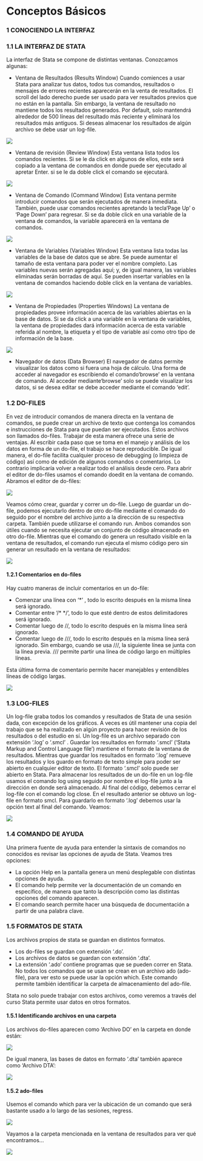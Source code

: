 # Conceptos Básicos

### 1 CONOCIENDO LA INTERFAZ

### 1.1 LA INTERFAZ DE STATA
La interfaz de Stata se compone de distintas ventanas. Conozcamos algunas:

- Ventana de Resultados (Results Window)
Cuando comiences a usar Stata para analizar tus datos, todos tus comandos, resultados o mensajes de errores recientes aparecerán en la venta de resultados. El scroll del lado derecho puede ser usado para ver resultados previos que no están en la pantalla. Sin embargo, la ventana de resultado no mantiene todos los resultados generados. Por default, solo mantendrá alrededor de 500 líneas del resultado más reciente y eliminará los resultados más antiguos. Si deseas almacenar los resultados de algún archivo se debe usar un log-file.

![](https://scontent.flim30-1.fna.fbcdn.net/v/t39.30808-6/332570585_513989257473306_2806426886409082827_n.jpg?_nc_cat=111&ccb=1-7&_nc_sid=730e14&_nc_ohc=om012FQ7FCUAX_XcUK0&tn=Xc4MjXoFM9qCnvxH&_nc_ht=scontent.flim30-1.fna&oh=00_AfCDgwR2fvIjJO_7xq5VJdcs2ljSkukTOkU0mznwntxJMg&oe=63FB09AD)

- Ventana de revisión (Review Window)
Esta ventana lista todos los comandos recientes. Si se le da click en algunos de ellos, este será copiado a la ventana de comandos en donde puede ser ejecutado al apretar Enter. si se le da doble click el comando se ejecutará.

![](https://scontent.flim30-1.fna.fbcdn.net/v/t39.30808-6/332692577_522577966581770_9012004805686213097_n.jpg?_nc_cat=102&ccb=1-7&_nc_sid=730e14&_nc_ohc=bVu6T39W2NQAX_e31sT&_nc_ht=scontent.flim30-1.fna&oh=00_AfDD7n39OuemT58zwwvdN5YwH8ng-8coElCIc93Mb3wIaQ&oe=63FA8975)

- Ventana de Comando (Command Window)
Esta ventana permite introducir comandos que serán ejecutados de manera inmediata. También, puede usar comandos recientes apretando la tecla‘Page Up’ o ‘Page Down’ para regresar. Si se da doble click en una variable de la ventana de comandos, la variable aparecerá en la ventana de comandos.

![](https://scontent.flim30-1.fna.fbcdn.net/v/t39.30808-6/332698462_723906356148996_6009008919160350347_n.jpg?_nc_cat=104&ccb=1-7&_nc_sid=730e14&_nc_ohc=1QKhhSeRmY8AX9T-9p4&_nc_ht=scontent.flim30-1.fna&oh=00_AfCfE0-m4Al-k9p19jvW6cbhNo7ZWcY9LqCWuTsvVuXBuQ&oe=63FB5F8E)

- Ventana de Variables (Variables Window)
Esta ventana lista todas las variables de la base de datos que se abre. Se puede aumentar el tamaño de esta ventana para poder ver el nombre completo. Las variables nuevas serán agregadas aquí; y, de igual manera, las variables eliminadas serán borradas de aquí. Se pueden insertar variables en la ventana de comandos haciendo doble click en la ventana de variables.

![](https://scontent.flim30-1.fna.fbcdn.net/v/t39.30808-6/332369027_1409662043111978_4655858338339026326_n.jpg?_nc_cat=108&ccb=1-7&_nc_sid=730e14&_nc_ohc=X1ytUvY74noAX_1jvJc&_nc_ht=scontent.flim30-1.fna&oh=00_AfACwmHWpkfJIZMTfensTQgc6ISc5tlxe1VOCJUMsvGk_Q&oe=63F9BA50)

- Ventana de Propiedades (Properties Windows)
La ventana de propiedades provee información acerca de las variables abiertas en la base de datos. Si se da click a una variable en la ventana de variables, la ventana de propiedades dará información acerca de esta variable referida al nombre, la etiqueta y el tipo de variable así como otro tipo de información de la base.

![](https://scontent.flim30-1.fna.fbcdn.net/v/t39.30808-6/332767163_1392696701499010_6201887571599521328_n.jpg?_nc_cat=106&ccb=1-7&_nc_sid=730e14&_nc_ohc=pd7URp1U5yoAX_GNbkv&_nc_ht=scontent.flim30-1.fna&oh=00_AfCEqwgVs1VGCT_8hEB59q5J7ONTGFF8rWc7godR8fHbnQ&oe=63FA7727)

- Navegador de datos (Data Browser)
El navegador de datos permite visualizar los datos como si fuera una hoja de cálculo. Una forma de acceder al navegador es escribiendo el  comando‘browse’ en la ventana de comando. Al acceder mediante‘browse’ solo se puede visualizar los datos, si se desea editar se debe acceder mediante el comando ‘edit’.

### 1.2 DO-FILES
En vez de introducir comandos de manera directa en la ventana de comandos, se puede crear un archivo de texto que contenga los comandos e instrucciones de Stata para que puedan ser ejecutados. Estos archivos son llamados do-files.
Trabajar de esta manera ofrece una serie de ventajas. Al escribir cada paso que se toma en el manejo y análisis de los datos en forma de un do-file, el trabajo se hace reproducible. De igual manera, el do-file facilita cualquier proceso de debugging (o limpieza de código) así como de edición de algunos comandos o comentarios. Lo contrario implicaría volver a realizar todo el análisis desde cero.
Para abrir el editor de do-files usamos el comando doedit en la ventana de comando. Abramos el editor de do-files:

![](https://scontent.flim30-1.fna.fbcdn.net/v/t39.30808-6/332693406_525178159685712_6235588744939016269_n.jpg?_nc_cat=103&ccb=1-7&_nc_sid=730e14&_nc_ohc=Ifu-7wrAPO4AX-SVv-x&_nc_ht=scontent.flim30-1.fna&oh=00_AfA3OafMqmx3rxEyVaIDWO6yy3aF0P00jTVSBPUEos83uA&oe=63FA8A37)

Veamos cómo crear, guardar y correr un do-file. Luego de guardar un do-file, podemos ejecutarlo dentro de otro do-file mediante el comando do seguido por el nombre del archivo junto a la dirección de su respectiva carpeta. También puede utilizarse el comando run. Ambos comandos son útiles cuando se necesita ejecutar un conjunto de código almacenado en otro do-file. Mientras que el comando do genera un resultado visible en la ventana de resultados, el comando run ejecuta el mismo código pero sin generar un resultado en la ventana de resultados:

![](https://scontent.flim30-1.fna.fbcdn.net/v/t39.30808-6/332722888_2153198504864844_8650008287896213015_n.jpg?_nc_cat=106&ccb=1-7&_nc_sid=730e14&_nc_ohc=QI-RQ1X1XZ0AX-gKbcB&_nc_ht=scontent.flim30-1.fna&oh=00_AfCIsXM-2N9C65cDmEZYgAmeYlfYq8K4723qu8WFVwqVeQ&oe=63FA6BE1)

#### 1.2.1 Comentarios en do-files

Hay cuatro maneras de incluir comentarios en un do-file:

- Comenzar una línea con ‘*’ , todo lo escrito después en la misma línea será ignorado.
- Comentar entre ‘/* */’, todo lo que esté dentro de estos delimitadores será ignorado.
- Comentar luego de //, todo lo escrito después en la misma línea será ignorado.
- Comentar luego de ///, todo lo escrito después en la misma línea será ignorado. Sin embargo, cuando se usa ///, la siguiente línea se junta con la línea previa. /// permite partir una línea de código largo en múltiples líneas.

Esta última forma de comentario permite hacer manejables y entendibles líneas de código largas.

![](https://scontent.flim30-1.fna.fbcdn.net/v/t39.30808-6/332583804_924250388611182_8971652193317440190_n.jpg?_nc_cat=103&ccb=1-7&_nc_sid=730e14&_nc_ohc=uvKXD_NwQzoAX8GwW0y&_nc_ht=scontent.flim30-1.fna&oh=00_AfB9rb0ZCTJXWh1Zrn8pD9-7xZfqCma-5g4bFDQMnBmZ5g&oe=63FABAF0)

### 1.3 LOG-FILES
Un log-file graba todos los comandos y resultados de Stata de una sesión dada, con excepción de los gráficos. A veces es útil mantener una copia del trabajo que se ha realizado en algún proyecto para hacer revisión de los resultados o del estudio en sí.
Un log-file es un archivo separado con extensión ‘.log’ o ‘.smcl’ . Guardar los resultados en formato ‘.smcl’ (‘Stata Markup and Control Language file’) mantiene el formato de la ventana de resultados. Mientras que guardar los resultados en formato ‘.log’ remueve los resultados y los guardo en formato de texto simple para poder ser abierto en cualquier editor de texto. El formato ‘.smcl’ solo puede ser abierto en Stata.
Para almacenar los resultados de un do-file en un log-file usamos el comando log using seguido por nombre el log-file junto a la dirección en donde será almacenado. Al final del código, debemos cerrar el log-file con el comando log close. En el resultado anterior se obtuvo un log-file en formato smcl. Para guardarlo en formato ‘.log’ debemos usar la opción text al final del comando. Veamos:

![](https://scontent.flim30-1.fna.fbcdn.net/v/t39.30808-6/332543668_3313733328891263_1242819275545221572_n.jpg?_nc_cat=104&ccb=1-7&_nc_sid=730e14&_nc_ohc=2dMg_DRJEhMAX_5oGBF&_nc_ht=scontent.flim30-1.fna&oh=00_AfDxXeqzU8eotIv_4dpQdFS881FsEVztKi0jaxUZCW0xBw&oe=63FB8A00)

### 1.4 COMANDO DE AYUDA

Una primera fuente de ayuda para entender la sintaxis de comandos no conocidos es revisar las opciones de ayuda de Stata. Veamos tres opciones:
- La opción Help en la pantalla genera un menú desplegable con distintas opciones de ayuda.
- El comando help permite ver la documentación de un comando en específico, de manera que tanto la descripción como las distintas opciones del comando aparecen.
- El comando search permite hacer una búsqueda de documentación a partir de una palabra clave.

### 1.5 FORMATOS DE STATA

Los archivos propios de stata se guardan en distintos formatos.
- Los do-files se guardan con extensión ‘.do’.
- Los archivos de datos se guardan con extensión ‘.dta’.
- La extensión ‘.ado’ contiene programas que se pueden correr en Stata. No todos los comandos que se usan se crean en un archivo ado (ado-file), para ver esto se puede usar la opción which. Este comando permite también identificar la carpeta de almacenamiento del ado-file.

Stata no solo puede trabajar con estos archivos, como veremos a través del curso Stata permite usar datos en otros formatos.

#### 1.5.1 Identificando archivos en una carpeta

Los archivos do-files aparecen como ‘Archivo DO’ en la carpeta en donde están:

![](https://scontent.flim30-1.fna.fbcdn.net/v/t39.30808-6/332697564_1616124225569506_1152811903583549797_n.jpg?_nc_cat=103&ccb=1-7&_nc_sid=730e14&_nc_ohc=Z-LJmKvhTlwAX87HMXt&tn=Xc4MjXoFM9qCnvxH&_nc_ht=scontent.flim30-1.fna&oh=00_AfBH6bOyQSc1Z8ihqRQn_-wKMlkue-J66EdFC7R_g6wr7w&oe=63F9F122)

De igual manera, las bases de datos en formato ‘.dta’ también aparece como ‘Archivo DTA’:

![](https://scontent.flim30-1.fna.fbcdn.net/v/t39.30808-6/332708694_908026323579445_6557128882366745187_n.jpg?_nc_cat=111&ccb=1-7&_nc_sid=730e14&_nc_ohc=vv2h0yAmvdwAX9jbPls&_nc_ht=scontent.flim30-1.fna&oh=00_AfBgj2fY1-Yk0GrDLOvt4GSio1kmjo2p0_MbBJ--vbrBNw&oe=63F9D2B6)

#### 1.5.2 ado-files

Usemos el comando which para ver la ubicación de un comando que será bastante usado a lo largo de las sesiones, regress.

![](https://scontent.flim30-1.fna.fbcdn.net/v/t39.30808-6/332650712_416603100681221_4311065076686853140_n.jpg?_nc_cat=106&ccb=1-7&_nc_sid=730e14&_nc_ohc=Shb5EXXWPswAX9Q8PbJ&_nc_ht=scontent.flim30-1.fna&oh=00_AfBnUFh-bb_-2QsqdN8JoUS7lkMgA71Zu1wn7peJBgwcYA&oe=63FB439A)

Vayamos a la carpeta mencionada en la ventana de resultados para ver qué encontramos...

![](https://scontent.flim30-1.fna.fbcdn.net/v/t39.30808-6/332137886_590039022672510_509606951407755381_n.jpg?_nc_cat=100&ccb=1-7&_nc_sid=730e14&_nc_ohc=iO-vpBOnFbQAX-0wIEk&_nc_ht=scontent.flim30-1.fna&oh=00_AfAnuqiMUrQ9cmUd-a9o9XMMqjtzTUWqwjJnxLz78a5Dvw&oe=63FB06C8)
